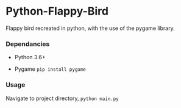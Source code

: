 # Python-Flappy-Bird
Flappy bird recreated in python, with the use of the pygame library.

### Dependancies
- Python 3.6+

- Pygame `pip install pygame`

### Usage
Navigate to project directory, `python main.py`
